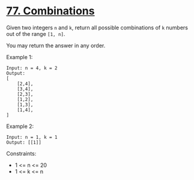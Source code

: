 # [77. Combinations](https://leetcode.com/problems/combinations/)
 
Given two integers `n` and `k`, return all possible combinations of `k` numbers out of the range `[1, n]`.

You may return the answer in any order.

Example 1:

    Input: n = 4, k = 2
    Output:
    [
        [2,4],
        [3,4],
        [2,3],
        [1,2],
        [1,3],
        [1,4],
    ]

Example 2:

    Input: n = 1, k = 1
    Output: [[1]]
 

Constraints:

* 1 <= n <= 20
* 1 <= k <= n